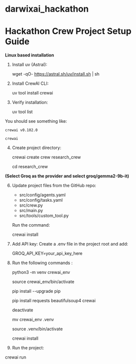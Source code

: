# darwixai_hackathon
# Hackathon Crew Project Setup Guide


**Linux based installation**

1. Install uv (Astral):
   
    wget -qO- https://astral.sh/uv/install.sh | sh


2. Install CrewAI CLI:

    uv tool install crewai

3. Verify installation:
   
    uv tool list


You should see something like:

    crewai v0.102.0

    crewai

4. Create project directory:

    crewai create crew research_crew
    
    cd research_crew

**(Select Groq as the provider and select groq/gemma2-9b-it)**

6. Update project files from the GitHub repo:
   
   - src/config/agents.yaml
   - src/config/tasks.yaml
   - src/crew.py
   - src/main.py
   - src/tools/custom_tool.py
     
   Run the command:

   crewai install

7. Add API key:
   Create a .env file in the project root and add:

   GROQ_API_KEY=your_api_key_here

8. Run the following commands :

    python3 -m venv crewai_env
    
    source crewai_env/bin/activate

    pip install --upgrade pip

    pip install requests beautifulsoup4 crewai

    deactivate

    mv crewai_env .venv

    source .venv/bin/activate

    crewai install

10. Run the project:
    
   crewai run


